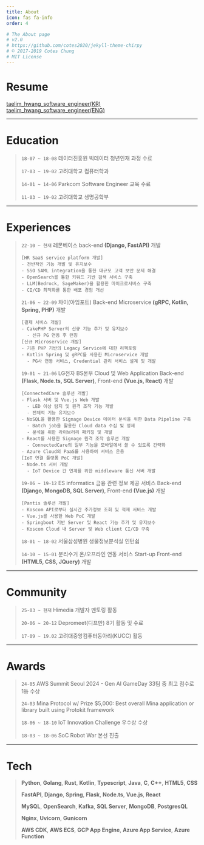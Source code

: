 ```yaml
---
title: About
icon: fas fa-info
order: 4

# The About page
# v2.0
# https://github.com/cotes2020/jekyll-theme-chirpy
# © 2017-2019 Cotes Chung
# MIT License
---
```


# Resume
[taelim_hwang_software_engineer(KR)](/assets/media/taelim_hwang_software_engineer_kr.pdf)   
[taelim_hwang_software_engineer(ENG)](/assets/media/taelim_hwang_software_engineer_eng.pdf)

---

# Education
> `18-07 ~ 18-08` 데이터진흥원 빅데이터 청년인재 과정 수료
>
> `17-03 ~ 19-02` 고려대학교 컴퓨터학과
>
> `14-01 ~ 14-06` Parkcom Software Engineer 교육 수료
>
> `11-03 ~ 19-02` 고려대학교 생명공학부
>

---

# Experiences
> `22-10 ~ 현재` 레몬베이스 back-end **(Django, FastAPI)** 개발
> ```
> [HR SaaS service platform 개발]
> - 전반적인 기능 개발 및 유지보수
> - SSO SAML integration을 통한 대규모 고객 보안 문제 해결
> - OpenSearch를 통한 키워드 기반 검색 서비스 구축
> - LLM(Bedrock, SageMaker)을 활용한 마이크로서비스 구축
> - CI/CD 최적화를 통한 배포 경험 개선
> ```
> `21-06 ~ 22-09` 차이(아임포트) Back-end Microservice **(gRPC, Kotlin, Spring, PHP)** 개발
> ```
> [결제 서비스 개발]
> - CakePHP Server의 신규 기능 추가 및 유지보수
>   - 신규 PG 연동 후 런칭
> [신규 Microservice 개발]
> - 기존 PHP 기반의 Legacy Service에 대한 리펙토링
> - Kotlin Spring 및 gRPC를 사용한 Microservice 개발
>   - PG사 연동 서비스, Credential 관리 서비스 설계 및 개발
> ```
> `19-01 ~ 21-06` LG전자 BS본부 Cloud 및 Web Application Back-end **(Flask, Node.ts, SQL Server)**, Front-end **(Vue.js, React)** 개발
> ```
> [ConnectedCare 솔루션 개발]
> - Flask 서버 및 Vue.js Web 개발
>   - LED 이상 탐지 및 원격 조작 기능 개발
>   - 전체적 기능 유지보수
> - NoSQL을 활용한 Signage Device 데이터 분석을 위한 Data Pipeline 구축
>   - Batch job을 활용한 Cloud data 수집 및 정제
>   - 분석을 위한 라이브러리 패키징 및 개발
> - React를 사용한 Signage 원격 조작 솔루션 개발
>   - ConnectedCare의 일부 기능을 모바일에서 쓸 수 있도록 간략화
> - Azure Cloud의 PaaS를 사용하여 서비스 운용
> [IoT 연결 플랫폼 PoC 개발]
> - Node.ts 서버 개발
>   - IoT Device 간 연계를 위한 middleware 통신 서버 개발
> ```
> `19-06 ~ 19-12` ES informatics 금융 관련 정보 제공 서비스 Back-end **(Django, MongoDB, SQL Server)**, Front-end **(Vue.js)** 개발
> ```
> [Pantis 솔루션 개발]
> - Koscom API로부터 실시간 주가정보 조회 및 적재 서비스 개발
> - Vue.js를 사용한 Web PoC 개발
> - Springboot 기반 Server 및 React 기능 추가 및 유지보수
> - Koscom Cloud 내 Server 및 Web client CI/CD 구축
> ```
> `18-01 ~ 18-02` 서울삼성병원 생물정보분석실 인턴쉽
>
> `14-10 ~ 15-01` 분리수거 온/오프라인 연동 서비스 Start-up Front-end **(HTML5, CSS, JQuery)** 개발
>

---

# Community
> `25-03 ~ 현재` Himedia 개발자 멘토링 활동
>
> `20-06 ~ 20-12` Depromeet(디프만) 8기 활동 및 수료
>
> `17-09 ~ 19.02` 고려대중앙컴퓨터동아리(KUCC) 활동
>

---

# Awards
> `24-05` AWS Summit Seoul 2024 - Gen AI GameDay 33팀 중 최고 점수로 1등 수상
>
> `24-03` Mina Protocol w/ Prize $5,000: Best overall Mina application or library built using Protokit framework
>
> `18-06 ~ 18-10` IoT Innovation Challenge 우수상 수상
>
> `18-03 ~ 18-06` SoC Robot War 본선 진출
>
---

# Tech
> **Python**, **Golang**, **Rust**, **Kotlin**, **Typescript**, **Java**, **C**, **C++**, **HTML5**, **CSS**
>
> **FastAPI**, **Django**, **Spring**, **Flask**, **Node.ts**, **Vue.js**, **React**
>
> **MySQL**, **OpenSearch**, **Kafka**, **SQL Server**, **MongoDB**, **PostgresQL**
>
> **Nginx**, **Uvicorn**, **Gunicorn**
>
> **AWS CDK**, **AWS ECS**, **GCP App Engine**, **Azure App Service**, **Azure Function**
